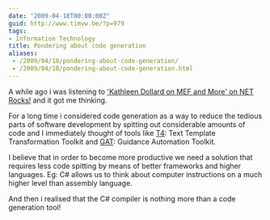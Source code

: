 ```yaml
---
date: "2009-04-18T00:00:00Z"
guid: http://www.timvw.be/?p=979
tags:
- Information Technology
title: Pondering about code generation
aliases:
 - /2009/04/18/pondering-about-code-generation/
 - /2009/04/18/pondering-about-code-generation.html
---
```

A while ago i was listening to ['Kathleen Dollard on MEF and More' on NET Rocks!](http://www.dotnetrocks.com/default.aspx?showNum=436) and it got me thinking.

For a long time i considered code generation as a way to reduce the tedious parts of software development by spitting out considerable amounts of code and I immediately thought of tools like [T4](msdn.microsoft.com/en-us/library/bb126445.aspx): Text Template Transformation Toolkit and [GAT](msdn.microsoft.com/en-us/teamsystem/aa718948.aspx): Guidance Automation Toolkit.

I believe that in order to become more productive we need a solution that requires less code spitting by means of better frameworks and higher languages. Eg: C# allows us to think about computer instructions on a much higher level than assembly language.

And then i realised that the C# compiler is nothing more than a code generation tool!

